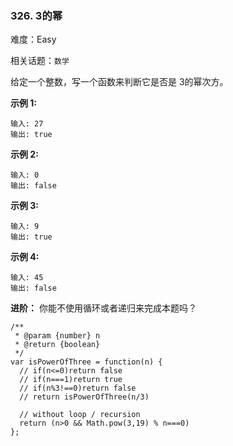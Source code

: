 ### 326. 3的幂

难度：Easy

相关话题：`数学`

给定一个整数，写一个函数来判断它是否是 3的幂次方。



**示例 1:** 



```
输入: 27
输出: true
```


**示例 2:** 



```
输入: 0
输出: false
```


**示例 3:** 



```
输入: 9
输出: true
```


**示例 4:** 



```
输入: 45
输出: false
```


**进阶：** 
你能不使用循环或者递归来完成本题吗？


```
/**
 * @param {number} n
 * @return {boolean}
 */
var isPowerOfThree = function(n) {
  // if(n<=0)return false
  // if(n===1)return true
  // if(n%3!==0)return false
  // return isPowerOfThree(n/3)
  
  // without loop / recursion
  return (n>0 && Math.pow(3,19) % n===0)
};
```

